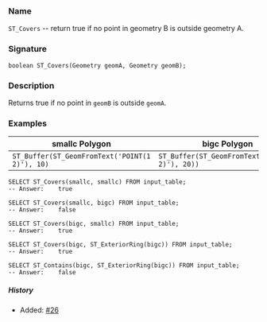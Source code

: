 ### Name
`ST_Covers` -- return true if no point in geometry B is outside geometry A.

### Signature

```mysql
boolean ST_Covers(Geometry geomA, Geometry geomB);
```

### Description

Returns true if no point in `geomB` is outside `geomA`.

### Examples

| smallc Polygon | bigc Polygon |
| ----|---- |
| `ST_Buffer(ST_GeomFromText('POINT(1 2)'), 10)` | `ST_Buffer(ST_GeomFromText('POINT(1 2)'), 20))` |

```mysql
SELECT ST_Covers(smallc, smallc) FROM input_table;
-- Answer:    true

SELECT ST_Covers(smallc, bigc) FROM input_table;
-- Answer:    false

SELECT ST_Covers(bigc, smallc) FROM input_table;
-- Answer:    true

SELECT ST_Covers(bigc, ST_ExteriorRing(bigc)) FROM input_table;
-- Answer:    true

SELECT ST_Contains(bigc, ST_ExteriorRing(bigc)) FROM input_table;
-- Answer:    false
```

##### History

* Added: [#26](https://github.com/irstv/H2GIS/pull/26)
